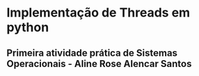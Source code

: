 # Implementação de Threads em python
## Primeira atividade prática de Sistemas Operacionais - Aline Rose Alencar Santos



